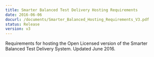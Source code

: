 ```yaml
---
title: Smarter Balanced Test Delivery Hosting Requirements
date: 2016-06-06
docurl: /documents/Smarter_Balanced_Hosting_Requirements_V3.pdf
status: Release
version: v3
---
```

Requirements for hosting the Open Licensed version of the Smarter Balanced Test Delivery System. Updated June 2016.


